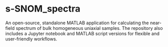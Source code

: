 # s-SNOM_spectra
An open-source, standalone MATLAB application for calculating the near-field spectrum of bulk homogeneous uniaxial samples. The repository also includes a Jupyter notebook and MATLAB script versions for flexible and user-friendly workflows.
